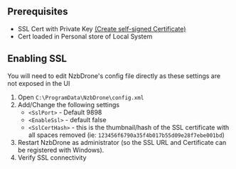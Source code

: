 ## Prerequisites ##
- SSL Cert with Private Key [(Create self-signed Certificate)](http://www.selfsignedcertificate.com/)
- Cert loaded in Personal store of Local System

## Enabling SSL ##
You will need to edit NzbDrone's config file directly as these settings are not exposed in the UI

1. Open `C:\ProgramData\NzbDrone\config.xml`
2. Add/Change the following settings
	- `<SslPort>` - Default 9898
	- `<EnableSsl>` - default false
	- `<SslCertHash>` - this is the thumbnail/hash of the SSL certificate with all spaces removed (ie: 
`123456f6790a35f4b017b55d09e28f7ebe001bd`)
3. Restart NzbDrone as administrator (so the SSL URL and Certificate can be registered with Windows).
4. Verify SSL connectivity